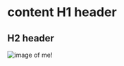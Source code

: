 # content H1 header
## H2 header
![image of me!](https://user-images.githubusercontent.com/53013528/175271881-797e6cbc-2895-4573-b93b-11851b2261c1.jpg)


